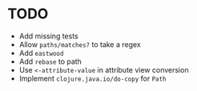 TODO
====

* Add missing tests
* Allow `paths/matches?` to take a regex 
* Add `eastwood`
* Add `rebase` to path
* Use `<-attribute-value` in attribute view conversion
* Implement `clojure.java.io/do-copy` for `Path`

